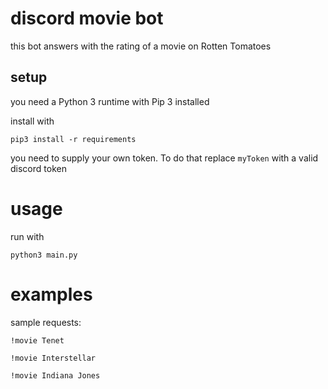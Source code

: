 # discord movie bot

this bot answers with the rating of a movie on Rotten Tomatoes

## setup

you need a Python 3 runtime with Pip 3 installed

install with

`pip3 install -r requirements`

you need to supply your own token. To do that replace `myToken` with a valid discord token

# usage

run with

`python3 main.py`

# examples

sample requests:

`!movie Tenet`

`!movie Interstellar`

`!movie Indiana Jones`

